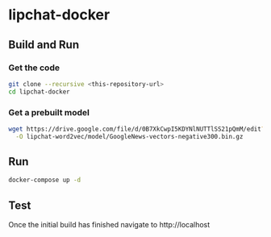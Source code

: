 # lipchat-docker

## Build and Run
### Get the code
```bash
git clone --recursive <this-repository-url>
cd lipchat-docker

```
### Get a prebuilt model
```bash
wget https://drive.google.com/file/d/0B7XkCwpI5KDYNlNUTTlSS21pQmM/edit?usp=sharing \
  -O lipchat-word2vec/model/GoogleNews-vectors-negative300.bin.gz
```

## Run
```bash
docker-compose up -d
```

## Test
Once the initial build has finished navigate to http://localhost
